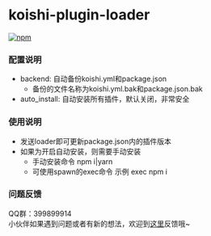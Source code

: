 # koishi-plugin-loader

[![npm](https://img.shields.io/npm/v/koishi-plugin-loader?style=flat-square)](https://www.npmjs.com/package/koishi-plugin-loader)


### 配置说明
- backend: 自动备份koishi.yml和package.json
  - 备份的文件名称为koishi.yml.bak和package.json.bak
- auto_install: 自动安装所有插件，默认关闭，非常安全

### 使用说明
- 发送loader即可更新package.json内的插件版本
- 如果为开启自动安装，则需要手动安装
  - 手动安装命令 npm i|yarn
  - 可使用spawn的exec命令 示例 exec npm i

### 问题反馈
QQ群：399899914<br>
小伙伴如果遇到问题或者有新的想法，欢迎到[这里](https://github.com/initialencounter/mykoishi/issues)反馈哦~